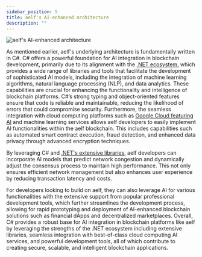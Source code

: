 ```yaml
---
sidebar_position: 5
title: aelf's AI-enhanced architecture
description: ""
---
```

![aelf's AI-enhanced architecture](/img/chapter5.png "aelf's AI-enhanced architecture")

As mentioned earlier, aelf's underlying architecture is fundamentally written in C#. C# offers a powerful foundation for AI integration in blockchain development, primarily due to its alignment with the [.NET ecosystem](https://dotnetfoundation.org/), which provides a wide range of libraries and tools that facilitate the development of sophisticated AI models, including the integration of machine learning algorithms, natural language processing (NLP), and data analytics. These capabilities are crucial for enhancing the functionality and intelligence of blockchain platforms. C#’s strong typing and object-oriented features ensure that code is reliable and maintainable, reducing the likelihood of errors that could compromise security. Furthermore, the seamless integration with cloud computing platforms such as [Google Cloud featuring AI](https://cloud.google.com/solutions/ai?hl=en) and machine learning services allows aelf developers to easily implement AI functionalities within the aelf blockchain. This includes capabilities such as automated smart contract execution, fraud detection, and enhanced data privacy through advanced encryption techniques. 

By leveraging C# and [.NET's extensive libraries](https://positiwise.com/blog/essential-net-core-libraries-that-every-programmer-should-know), aelf developers can incorporate AI models that predict network congestion and dynamically adjust the consensus process to maintain high performance. This not only ensures efficient network management but also enhances user experience by reducing transaction latency and costs.

For developers looking to build on aelf, they can also leverage AI for various functionalities with the extensive support from popular professional development tools, which further streamlines the development process, allowing for rapid prototyping and deployment of AI-enhanced blockchain solutions such as financial dApps and decentralized marketplaces. Overall, C# provides a robust base for AI integration in blockchain platforms like aelf by leveraging the strengths of the .NET ecosystem including extensive libraries, seamless integration with best-of-class cloud computing AI services, and powerful development tools, all of which contribute to creating secure, scalable, and intelligent blockchain applications.
